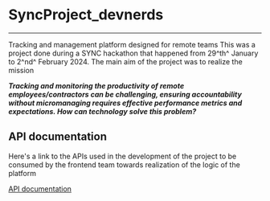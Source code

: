 # SyncProject_devnerds

---

Tracking and management platform designed for remote teams
This was a project done during a SYNC hackathon that happened from 29^th^ January to 2^nd^ February 2024.
The main aim of the project was to realize the mission

***Tracking and monitoring the productivity of remote employees/contractors can be challenging, ensuring accountability without micromanaging requires effective performance metrics and expectations. How can technology solve this problem?***

## API documentation

Here's a link to the APIs used in the development of the project to be consumed by the frontend team towards realization of the logic of the platform

[API documentation](https://documenter.getpostman.com/view/26785634/2sA2r3YkbX)
